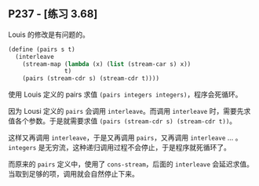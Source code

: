 ## P237 - [练习 3.68]

Louis 的修改是有问题的。

``` Scheme
(define (pairs s t)
  (interleave
    (stream-map (lambda (x) (list (stream-car s) x))
                t)
    (pairs (stream-cdr s) (stream-cdr t))))
```

使用 Louis 定义的 pairs 求值 `(pairs integers integers)`，程序会死循环。

因为 Lousi 定义的 `pairs` 会调用 `interleave`。而调用 `interleave` 时，需要先求值各个参数。于是就需要求值 `(pairs (stream-cdr s) (stream-cdr t))`。

这样又再调用 `interleave`，于是又再调用 `pairs`，又再调用 `interleave` ... 。`integers` 是无穷流，这种递归调用过程不会停止，于是程序就死循环了。

而原来的 `pairs` 定义中，使用了 `cons-stream`，后面的 `interleave` 会延迟求值。当取到足够的项，调用就会自然停止下来。

​                                                                                                                                                                                                                                                                                                                                                                                                                                                                                             
